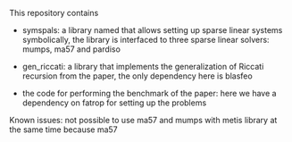 This repository contains


- symspals: a library named that allows setting up sparse linear systems symbolically, the library is interfaced to three sparse linear solvers: mumps, ma57 and pardiso

- gen_riccati: a library that implements the generalization of Riccati recursion from the paper, the only dependency here is blasfeo

- the code for performing the benchmark of the paper: here we have a dependency on fatrop for setting up the problems

Known issues: not possible to use ma57 and mumps with metis library at the same time because ma57 